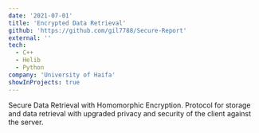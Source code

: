 ```yaml
---
date: '2021-07-01'
title: 'Encrypted Data Retrieval'
github: 'https://github.com/gil7788/Secure-Report'
external: ''
tech:
  - C++
  - Helib
  - Python
company: 'University of Haifa'
showInProjects: true
---
```


Secure Data Retrieval with Homomorphic Encryption. Protocol for storage and data retrieval with upgraded privacy and security of the client against the server.